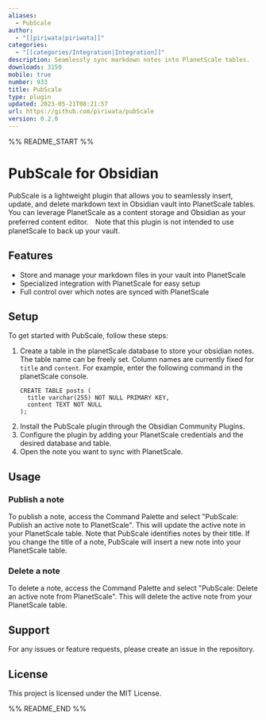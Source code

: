 ```yaml
---
aliases:
  - PubScale
author:
  - "[[piriwata|piriwata]]"
categories:
  - "[[categories/Integration|Integration]]"
description: Seamlessly sync markdown notes into PlanetScale tables.
downloads: 3159
mobile: true
number: 933
title: PubScale
type: plugin
updated: 2023-05-21T08:21:57
url: https://github.com/piriwata/pubScale
version: 0.2.0
---
```


%% README_START %%


# PubScale for Obsidian

PubScale is a lightweight plugin that allows you to seamlessly insert, update, and delete markdown text in Obsidian vault into PlanetScale tables. You can leverage PlanetScale as a content storage and Obsidian as your preferred content editor.　Note that this plugin is not intended to use planetScale to back up your vault.

## Features

- Store and manage your markdown files in your vault into PlanetScale
- Specialized integration with PlanetScale for easy setup
- Full control over which notes are synced with PlanetScale

## Setup

To get started with PubScale, follow these steps:

1. Create a table in the planetScale database to store your obsidian notes. The table name can be freely set. Column names are currently fixed for `title` and `content`.
   For example, enter the following command in the planetScale console. 
   ```
   CREATE TABLE posts (
     title varchar(255) NOT NULL PRIMARY KEY,
     content TEXT NOT NULL
   );
   ```
2. Install the PubScale plugin through the Obsidian Community Plugins.
3. Configure the plugin by adding your PlanetScale credentials and the desired database and table.
4. Open the note you want to sync with PlanetScale.

## Usage

### Publish a note

To publish a note, access the Command Palette and select "PubScale: Publish an active note to PlanetScale". This will update the active note in your PlanetScale table. Note that PubScale identifies notes by their title. If you change the title of a note, PubScale will insert a new note into your PlanetScale table.

### Delete a note

To delete a note, access the Command Palette and select "PubScale: Delete an active note from PlanetScale". This will delete the active note from your PlanetScale table.

## Support

For any issues or feature requests, please create an issue in the repository.

## License

This project is licensed under the MIT License.


%% README_END %%
